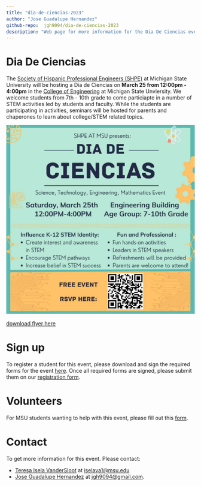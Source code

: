```yaml
---
title: "dia-de-ciencias-2023"
author: "Jose Guadalupe Hernandez"
github-repo:  jgh9094/dia-de-ciencias-2023
description: "Web page for more information for the Dia De Ciencias event hosted by the Society of Hispanic Professional Engineers (SHPE) chapter at Michigan State Univeristy."
---
```


# Dia De Ciencias

The [Society of Hispanic Professional Engineers (SHPE)](https://www.egr.msu.edu/studentgroups/society-hispanic-professional-engineers-shpe) at Michigan State University will be hosting a Dia de Ciencias on **March 25 from 12:00pm - 4:00pm** in the [College of Engineering](https://www.egr.msu.edu/) at Michigan State Unviersity.
We welcome students from 7th - 10th grade to come particiapte in a number of STEM activities led by students and faculty.
While the students are participating in activities, seminars will be hosted for  parents and chaperones to learn about college/STEM related topics.

![Event](./Imgs/dia-de-ciencias-flyer.jpg)

[download flyer here](./Imgs/dia-de-ciencias-flyer.jpg)

# Sign up

To register a student for this event, please download and sign the required forms for the event [here](./Forms/parent-consent-medical-media-forms.pdf).
Once all required forms are signed, please submit them on our [registration form](https://docs.google.com/forms/d/e/1FAIpQLScq0rwbPeqSQJWCn42HI3EZHU5IPaTW4PS-9tmat7FNv_jfww/viewform).

# Volunteers

For MSU students wanting to help with this event, please fill out this [form](https://docs.google.com/forms/d/e/1FAIpQLSeE-FB6JSl1ySsEUaVx69DP0vD7dv-_TUZhxpFylovAFiFpTA/viewform).

# Contact

To get more information for this event.
Please contact:
- [Teresa Isela VanderSloot](https://www.egr.msu.edu/people/profile/iselava1) at <iselava1@msu.edu>
- [Jose Guadalupe Hernandez](https://jgh9094.github.io/) at <jgh9094@gmail.com>.